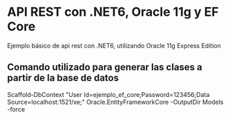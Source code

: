 
# API REST con .NET6, Oracle 11g y EF Core

Ejemplo básico de api rest con .NET6, utilizando Oracle 11g Express Edition

## Comando utilizado para generar las clases a partir de la base de datos

Scaffold-DbContext "User Id=ejemplo_ef_core;Password=123456;Data Source=localhost:1521/xe;" Oracle.EntityFrameworkCore -OutputDir Models -force



